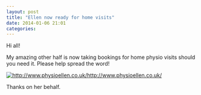 ```yaml
---
layout: post
title: "Ellen now ready for home visits"
date: 2014-01-06 21:01
categories:
---
```


Hi all!

My amazing other half is now taking bookings for home physio visits should you need it.
Please help spread the word!

<p class="attachement"><a title="http://www.physioellen.co.uk/" href="http://www.physioellen.co.uk/" rel="lightbox[6423]"><img src="http://blog.ekynoxe.com/wp-content/uploads/2014/01/Screen-Shot-2014-01-06-at-20.51.51.png" alt="http://www.physioellen.co.uk/" /><span>http://www.physioellen.co.uk/</span></a></p>

Thanks on her behalf.